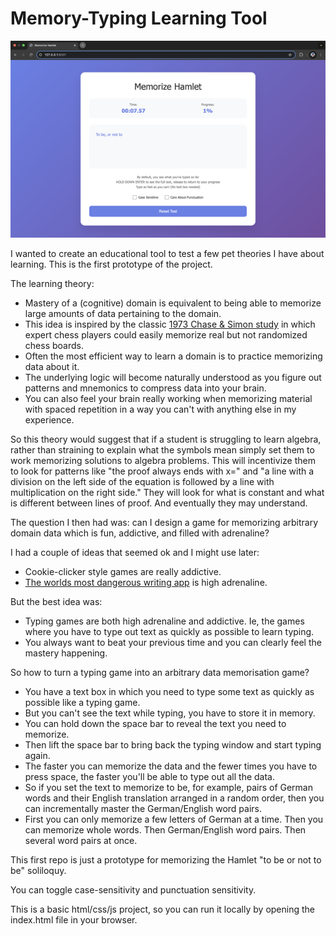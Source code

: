 # Memory-Typing Learning Tool

![preview.png](preview.png)

I wanted to create an educational tool to test a few pet theories I have about learning. This is the first prototype of the project.

The learning theory:
- Mastery of a (cognitive) domain is equivalent to being able to memorize large amounts of data pertaining to the domain.
- This idea is inspired by the classic [1973 Chase & Simon study](https://psycnet.apa.org/record/1973-22240-001) in which expert chess players could easily memorize real but not randomized chess boards.
- Often the most efficient way to learn a domain is to practice memorizing data about it.
- The underlying logic will become naturally understood as you figure out patterns and mnemonics to compress data into your brain.
- You can also feel your brain really working when memorizing material with spaced repetition in a way you can't with anything else in my experience.

So this theory would suggest that if a student is struggling to learn algebra, rather than straining to explain what the symbols mean simply set them to work memorizing solutions to algebra problems. This will incentivize them to look for patterns like "the proof always ends with x=<some number>" and "a line with a division on the left side of the equation is followed by a line with multiplication on the right side." They will look for what is constant and what is different between lines of proof. And eventually they may understand.

The question I then had was: can I design a game for memorizing arbitrary domain data which is fun, addictive, and filled with adrenaline?

I had a couple of ideas that seemed ok and I might use later:
- Cookie-clicker style games are really addictive.
- [The worlds most dangerous writing app](https://www.theworldsmostdangerouswritingapp.com/) is high adrenaline.

But the best idea was:
- Typing games are both high adrenaline and addictive. Ie, the games where you have to type out text as quickly as possible to learn typing.
- You always want to beat your previous time and you can clearly feel the mastery happening.

So how to turn a typing game into an arbitrary data memorisation game?
- You have a text box in which you need to type some text as quickly as possible like a typing game.
- But you can't see the text while typing, you have to store it in memory.
- You can hold down the space bar to reveal the text you need to memorize.
- Then lift the space bar to bring back the typing window and start typing again.
- The faster you can memorize the data and the fewer times you have to press space, the faster you'll be able to type out all the data.
- So if you set the text to memorize to be, for example, pairs of German words and their English translation arranged in a random order, then you can incrementally master the German/English word pairs.
- First you can only memorize a few letters of German at a time. Then you can memorize whole words. Then German/English word pairs. Then several word pairs at once.

This first repo is just a prototype for memorizing the Hamlet "to be or not to be" soliloquy.

You can toggle case-sensitivity and punctuation sensitivity.

This is a basic html/css/js project, so you can run it locally by opening the index.html file in your browser.
